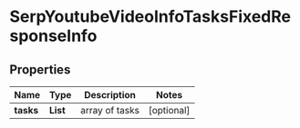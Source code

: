 # SerpYoutubeVideoInfoTasksFixedResponseInfo


## Properties

| Name | Type | Description | Notes |
|------------ | ------------- | ------------- | -------------|
**tasks** | **List<SerpYoutubeVideoInfoTasksFixedTaskInfo>** | array of tasks |[optional]|